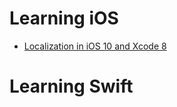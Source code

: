 # Learning iOS

* [Localization in iOS 10 and Xcode 8](https://github.com/AnirudhDas/AnirudhDas.github.io/blob/master/iOS/Localization/Localization.md)

# Learning Swift
